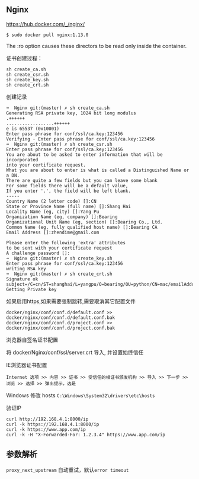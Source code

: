 ## Nginx

https://hub.docker.com/_/nginx/
```
$ sudo docker pull nginx:1.13.0
```


The :ro option causes these directors to be read only inside the container.


证书创建过程：

```
sh create_ca.sh
sh create_csr.sh
sh create_key.sh
sh create_crt.sh
```

创建记录
```
➜  Nginx git:(master) ✗ sh create_ca.sh
Generating RSA private key, 1024 bit long modulus
.++++++
..................++++++
e is 65537 (0x10001)
Enter pass phrase for conf/ssl/ca.key:123456
Verifying - Enter pass phrase for conf/ssl/ca.key:123456
➜  Nginx git:(master) ✗ sh create_csr.sh
Enter pass phrase for conf/ssl/ca.key:123456
You are about to be asked to enter information that will be incorporated
into your certificate request.
What you are about to enter is what is called a Distinguished Name or a DN.
There are quite a few fields but you can leave some blank
For some fields there will be a default value,
If you enter '.', the field will be left blank.
-----
Country Name (2 letter code) []:CN
State or Province Name (full name) []:Shang Hai
Locality Name (eg, city) []:Yang Pu
Organization Name (eg, company) []:Bearing
Organizational Unit Name (eg, section) []:Bearing Co., Ltd.
Common Name (eg, fully qualified host name) []:Bearing CA
Email Address []:zhendime@gmail.com

Please enter the following 'extra' attributes
to be sent with your certificate request
A challenge password []:
➜  Nginx git:(master) ✗ sh create_key.sh
Enter pass phrase for conf/ssl/ca.key:123456
writing RSA key
➜  Nginx git:(master) ✗ sh create_crt.sh
Signature ok
subject=/C=cn/ST=shanghai/L=yangpu/O=bearing/OU=python/CN=mac/emailAddress=abc@xyz.com
Getting Private key
```

如果启用https,如果需要强制跳转,需要取消其它配置文件
```
docker/nginx/conf/conf.d/default.conf >> docker/nginx/conf/conf.d/default.conf.bak
docker/nginx/conf/conf.d/project.conf >> docker/nginx/conf/conf.d/project.conf.bak
```

浏览器自签名证书配置

将 docker/Nginx/conf/ssl/server.crt 导入, 并设置始终信任

IE浏览器证书配置
```
Internet 选项 >> 内容 >> 证书 >> 受信任的根证书颁发机构 >> 导入 >> 下一步 >> 浏览 >> 选择 >> 弹出提示，选是 
```

Windows 修改 hosts `C:\Windows\System32\drivers\etc\hosts`


验证IP
```
curl http://192.168.4.1:8000/ip
curl -k https://192.168.4.1:8000/ip
curl -k https://www.app.com/ip
curl -k -H "X-Forwarded-For: 1.2.3.4" https://www.app.com/ip
```


## 参数解析

`proxy_next_upstream` 自动重试，默认`error timeout`
